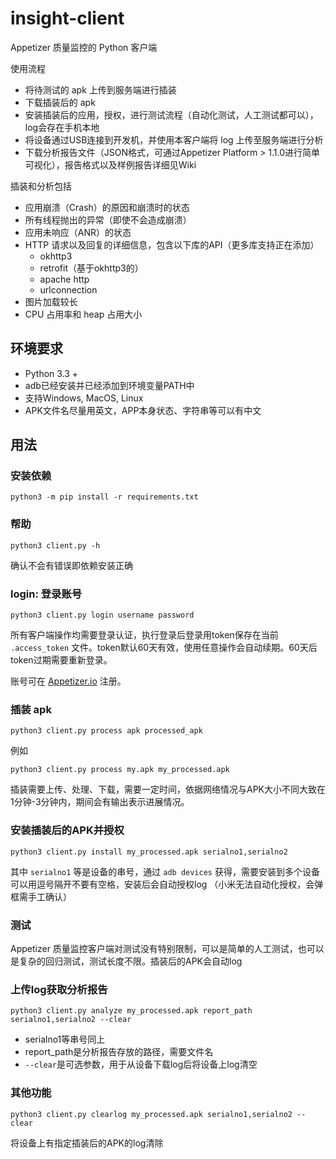 # insight-client
Appetizer 质量监控的 Python 客户端

使用流程
* 将待测试的 apk 上传到服务端进行插装
* 下载插装后的 apk
* 安装插装后的应用，授权，进行测试流程（自动化测试，人工测试都可以），log会存在手机本地
* 将设备通过USB连接到开发机，并使用本客户端将 log 上传至服务端进行分析
* 下载分析报告文件（JSON格式，可通过Appetizer Platform > 1.1.0进行简单可视化），报告格式以及样例报告详细见Wiki

插装和分析包括
* 应用崩溃（Crash）的原因和崩溃时的状态
* 所有线程抛出的异常（即使不会造成崩溃）
* 应用未响应（ANR）的状态
* HTTP 请求以及回复的详细信息，包含以下库的API（更多库支持正在添加）
    - okhttp3
    - retrofit（基于okhttp3的）
    - apache http
    - urlconnection
* 图片加载较长
* CPU 占用率和 heap 占用大小


## 环境要求
* Python 3.3 +
* adb已经安装并已经添加到环境变量PATH中
* 支持Windows, MacOS, Linux
* APK文件名尽量用英文，APP本身状态、字符串等可以有中文

## 用法
### 安装依赖
``` Shell
python3 -m pip install -r requirements.txt
```
### 帮助
``` Shell
python3 client.py -h
```
确认不会有错误即依赖安装正确

### login: 登录账号
``` Shell
python3 client.py login username password
```
所有客户端操作均需要登录认证，执行登录后登录用token保存在当前 `.access_token` 文件。token默认60天有效，使用任意操作会自动续期。60天后token过期需要重新登录。

账号可在 [Appetizer.io](https://api.appetizer.io/user/register) 注册。

### 插装 apk
``` Shell
python3 client.py process apk processed_apk
```

例如
``` Shell
python3 client.py process my.apk my_processed.apk 
```

插装需要上传、处理、下载，需要一定时间，依据网络情况与APK大小不同大致在1分钟-3分钟内，期间会有输出表示进展情况。

### 安装插装后的APK并授权

``` Shell
python3 client.py install my_processed.apk serialno1,serialno2
```
其中 `serialno1` 等是设备的串号，通过 `adb devices` 获得，需要安装到多个设备可以用逗号隔开不要有空格，安装后会自动授权log （小米无法自动化授权，会弹框需手工确认）


### 测试
Appetizer 质量监控客户端对测试没有特别限制，可以是简单的人工测试，也可以是复杂的回归测试，测试长度不限。插装后的APK会自动log

### 上传log获取分析报告
``` Shell
python3 client.py analyze my_processed.apk report_path serialno1,serialno2 --clear
```
* serialno1等串号同上
* report_path是分析报告存放的路径，需要文件名
* `--clear`是可选参数，用于从设备下载log后将设备上log清空

### 其他功能
``` Shell
python3 client.py clearlog my_processed.apk serialno1,serialno2 --clear
```
将设备上有指定插装后的APK的log清除

